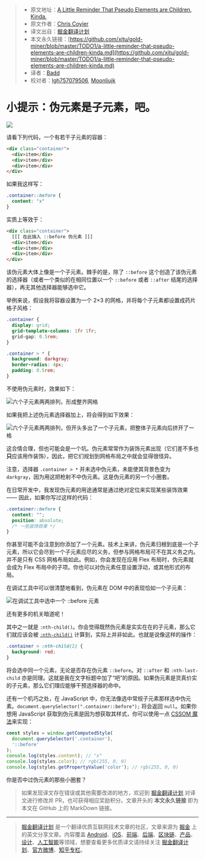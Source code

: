 > * 原文地址：[A Little Reminder That Pseudo Elements are Children, Kinda.](https://css-tricks.com/a-little-reminder-that-pseudo-elements-are-children-kinda/)
> * 原文作者：[Chris Coyier](https://css-tricks.com/author/chriscoyier/)
> * 译文出自：[掘金翻译计划](https://github.com/xitu/gold-miner)
> * 本文永久链接：[https://github.com/xitu/gold-miner/blob/master/TODO1/a-little-reminder-that-pseudo-elements-are-children-kinda.md](https://github.com/xitu/gold-miner/blob/master/TODO1/a-little-reminder-that-pseudo-elements-are-children-kinda.md)
> * 译者：[Badd](https://juejin.im/user/5b0f6d4b6fb9a009e405dda1)
> * 校对者：[lgh757079506](https://github.com/lgh757079506), [Moonliujk](https://github.com/Moonliujk)

# 小提示：伪元素是子元素，吧。

![](https://res.cloudinary.com/css-tricks/image/fetch/w_1200,q_auto,f_auto/https://css-tricks.com/wp-content/uploads/2019/06/pseudo-child.png)

请看下列代码，一个有若干子元素的容器：

```html
<div class="container">
  <div>item</div>
  <div>item</div>
  <div>item</div>
</div>
```

如果我这样写：

```css
.container::before {
  content: "x"
}
```

实质上等效于：

```html
<div class="container">
  [[[ 在此插入 ::before 伪元素 ]]]
  <div>item</div>
  <div>item</div>
  <div>item</div>
</div>
```

该伪元素大体上像是一个子元素。棘手的是，除了 `::before` 这个创造了该伪元素的选择器（或者一个类似的在相同位置以一个 `::before` 或者 `::after` 结尾的选择器），再无其他选择器能够选中它。

举例来说，假设我将容器设置为一个 2×3 的网格，并将每个子元素都设置成药片格子风格：

```css
.container {
  display: grid;
  grid-template-columns: 1fr 1fr;
  grid-gap: 0.5rem;
}

.container > * {
  background: darkgray;
  border-radius: 4px;
  padding: 0.5rem;
}
```

不使用伪元素时，效果如下：

![六个子元素两两排列，形成整齐网格](https://css-tricks.com/wp-content/uploads/2019/06/grid.png)

如果我把上述伪元素选择器加上，将会得到如下效果：

![六个子元素两两排列，但开头多出了一个子元素，把整体子元素向后挤开了一格](https://css-tricks.com/wp-content/uploads/2019/06/pushed-grid.png)

这合情合理，但也可能会是一个坑。伪元素常常作为装饰元素出现（它们差不多也**只**应该用作装饰），因此，把它们规划到网格布局之中就会显得很怪异。

注意，选择器 `.container > *` 并未选中伪元素，未能使其背景色变为 `darkgray`，因为用这把枪射不中伪元素。这是伪元素的另一个小圈套。

在日常开发中，我发现伪元素的用途通常是通过绝对定位来实现某些装饰效果 —— 因此，如果你写过这样的代码：

```css
.container::before {
  content: "";
  position: absolute;
  /* 一些装饰效果 */
}
```

你甚至可能不会注意到你添加了一个元素。技术上来讲，伪元素归根到底是一个子元素，所以它会尽到一个子元素应尽的义务，但参与网格布局可不在其义务之内。并不是只有 CSS 网格布局如此。例如，你会发现在应用 Flex 布局时，伪元素就会成为 Flex 布局中的子项。你也可以对伪元素任意设置浮动，或其他形式的布局。

在调试工具中可以很清楚地看到，伪元素在 DOM 中的表现恰如一个子元素：

![在调试工具中选中一个 ::before 元素](https://css-tricks.com/wp-content/uploads/2019/06/devtools.png)

还有更多的机关暗道呢！

其中之一就是 `:nth-child()`。你会觉得既然伪元素是实实在在的子元素，那么它们就应该会被 [`:nth-child()`](https://css-tricks.com/almanac/selectors/n/nth-child/) 计算到，实际上并非如此。也就是说像这样的操作：

```css
.container > :nth-child(2) {
  background: red;
}
```

将会选中同一个元素，无论是否存在伪元素 `::before`。对 `::after` 和 `:nth-last-child` 亦是同理。这就是我在文字标题中加了“吧”的原因。如果伪元素是货真价实的子元素，那么它们理应能够干预选择器的命中。

还有一个机巧之处，在 JavaScript 中，你无法像选中常规子元素那样选中伪元素。`document.querySelector(".container::before");` 将会返回 `null`。如果你想用 JavaScript 获取到伪元素是因为想获取其样式，你可以使用一点 [CSSOM 魔法](https://css-tricks.com/an-introduction-and-guide-to-the-css-object-model-cssom/)来实现：

```javascript
const styles = window.getComputedStyle(
  document.querySelector('.container'),
  '::before'
);
console.log(styles.content); // "x"
console.log(styles.color); // rgb(255, 0, 0)
console.log(styles.getPropertyValue('color'); // rgb(255, 0, 0)
```

你是否中过伪元素的那些小圈套？

> 如果发现译文存在错误或其他需要改进的地方，欢迎到 [掘金翻译计划](https://github.com/xitu/gold-miner) 对译文进行修改并 PR，也可获得相应奖励积分。文章开头的 **本文永久链接** 即为本文在 GitHub 上的 MarkDown 链接。

---

> [掘金翻译计划](https://github.com/xitu/gold-miner) 是一个翻译优质互联网技术文章的社区，文章来源为 [掘金](https://juejin.im) 上的英文分享文章。内容覆盖 [Android](https://github.com/xitu/gold-miner#android)、[iOS](https://github.com/xitu/gold-miner#ios)、[前端](https://github.com/xitu/gold-miner#前端)、[后端](https://github.com/xitu/gold-miner#后端)、[区块链](https://github.com/xitu/gold-miner#区块链)、[产品](https://github.com/xitu/gold-miner#产品)、[设计](https://github.com/xitu/gold-miner#设计)、[人工智能](https://github.com/xitu/gold-miner#人工智能)等领域，想要查看更多优质译文请持续关注 [掘金翻译计划](https://github.com/xitu/gold-miner)、[官方微博](http://weibo.com/juejinfanyi)、[知乎专栏](https://zhuanlan.zhihu.com/juejinfanyi)。
